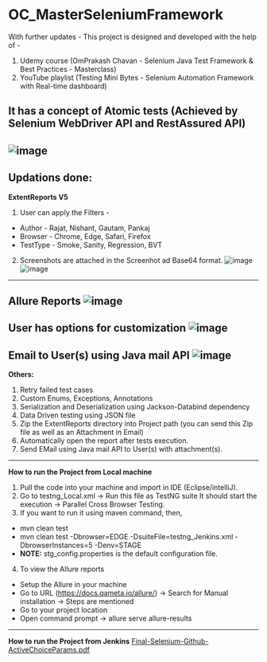 # OC_MasterSeleniumFramework
With further updates - This project is designed and developed with the help of -
1. Udemy course (OmPrakash Chavan - Selenium Java Test Framework & Best Practices - Masterclass)
2. YouTube playlist (Testing Mini Bytes - Selenium Automation Framework with Real-time dashboard)

It has a concept of Atomic tests (Achieved by Selenium WebDriver API and RestAssured API)
------------------------------------------------------------
![image](https://user-images.githubusercontent.com/26399692/135917549-ee1e000a-ce07-4051-89b1-b57ec9b6b9b7.png)
------------------------------------------------------------
Updations done:
------------------------------------------------------------
**ExtentReports V5** 
1. User can apply the Filters - 
- Author - Rajat, Nishant, Gautam, Pankaj 
- Browser - Chrome, Edge, Safari, Firefox 
- TestType - Smoke, Sanity, Regression, BVT

2. Screenshots are attached in the Screenhot ad Base64 format.
![image](https://user-images.githubusercontent.com/26399692/135918483-ca9320af-83da-4b55-b3d7-24449cc1bd04.png)
![image](https://user-images.githubusercontent.com/26399692/135918943-a430a4fc-dd05-4803-9765-dbb94bb4fd89.png)

------------------------------------------------------------
**Allure Reports** 
![image](https://user-images.githubusercontent.com/26399692/135977881-10e654b4-6224-4aa9-8343-841af16aeeb3.png)
------------------------------------------------------------
**User has options for customization**
![image](https://user-images.githubusercontent.com/26399692/135927821-1e293278-14f2-4ad2-94dc-5505b080680d.png)
------------------------------------------------------------
**Email to User(s) using Java mail API**
![image](https://user-images.githubusercontent.com/26399692/135975570-d520d163-a7eb-4695-b22c-a25979415ef5.png)
------------------------------------------------------------
**Others:**
1. Retry failed test cases
2. Custom Enums, Exceptions, Annotations 
3. Serialization and Deserialization using Jackson-Databind dependency
4. Data Driven testing using JSON file
5. Zip the ExtentReports directory into Project path (you can send this Zip file as well as an Attachment in Email)
6. Automatically open the report after tests execution.
7. Send EMail using Java mail API to User(s) with attachment(s).
------------------------------------------------------------
**How to run the Project from Local machine**
1. Pull the code into your machine and import in IDE (Eclipse/intelliJ).
2. Go to testng_Local.xml -> Run this file as TestNG suite
  It should start the execution -> Parallel Cross Browser Testing.
3. If you want to run it using maven command, then, 
 - mvn clean test
 - mvn clean test -Dbrowser=EDGE -DsuiteFile=testng_Jenkins.xml -DbrowserInstances=5 -Denv=STAGE
 - **NOTE:** stg_config.properties is the default configuration file.
4. To view the Allure reports 
 - Setup the Allure in your machine
 - Go to URL (https://docs.qameta.io/allure/) -> Search for Manual installation -> Steps are mentioned
 - Go to your project location
 - Open command prompt -> allure serve allure-results
------------------------------------------------------------
**How to run the Project from Jenkins**
[Final-Selenium-Github-ActiveChoiceParams.pdf](https://github.com/rajatt95/MasterSeleniumFramework/files/7314832/Final-Selenium-Github-ActiveChoiceParams.pdf)


